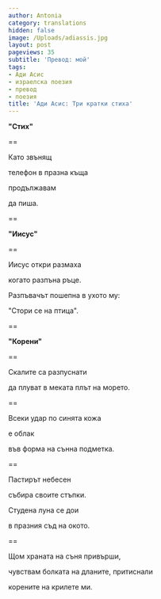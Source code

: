```yaml
---
author: Antonia
category: translations
hidden: false
image: /Uploads/adiassis.jpg
layout: post
pageviews: 35
subtitle: 'Превод: мой'
tags:
- Ади Асис
- израелска поезия
- превод
- поезия
title: 'Ади Асис: Три кратки стиха'
---
```


**"Стих"**

\==

Като звънящ

телефон в празна къща

продължавам

да пиша.

\==

**"Иисус"**

\==

Иисус откри размаха

когато разпъна ръце.

Разпъвачът пошепна в ухото му:

"Стори се на птица".

\==

**"Корени"**

\==

Скалите са разпуснати

да плуват в меката плът на морето.

\==

Всеки удар по синята кожа

е облак

във форма на сънна подметка.

\==

Пастирът небесен

събира своите стъпки.

Студена луна се дои

в празния съд на окото.

\==

Щом храната на съня привърши,

чувствам болката на дланите, притиснали

корените на крилете ми.
